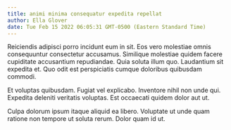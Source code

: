 ```yaml
---
title: animi minima consequatur expedita repellat
author: Ella Glover
date: Tue Feb 15 2022 06:05:31 GMT-0500 (Eastern Standard Time)
---
```

Reiciendis adipisci porro incidunt eum in sit. Eos vero molestiae omnis consequuntur consectetur accusamus. Similique molestiae quidem facere cupiditate accusantium repudiandae. Quia soluta illum quo. Laudantium sit expedita et. Quo odit est perspiciatis cumque doloribus quibusdam commodi.

 Et voluptas quibusdam. Fugiat vel explicabo. Inventore nihil non unde qui. Expedita deleniti veritatis voluptas. Est occaecati quidem dolor aut ut.

 Culpa dolorum ipsum itaque aliquid ea libero. Voluptate ut unde quam ratione non tempore ut soluta rerum. Dolor quam id ut.